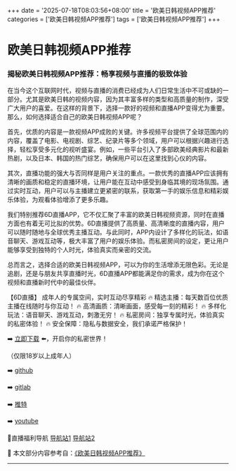 +++
date = '2025-07-18T08:03:56+08:00'
title = '欧美日韩视频APP推荐'
categories = ['欧美日韩视频APP推荐']
tags = ['欧美日韩视频APP推荐']
+++

# 欧美日韩视频APP推荐

### 揭秘欧美日韩视频APP推荐：畅享视频与直播的极致体验

在当今这个互联网时代，视频与直播的消费已经成为人们日常生活中不可或缺的一部分。尤其是欧美日韩的视频内容，因为其丰富多样的类型和高质量的制作，深受广大用户的喜爱。在这样的背景下，选择一款好的视频和直播APP变得尤为重要。那么，如何选择适合自己的欧美日韩视频APP呢？

首先，优质的内容是一款视频APP成败的关键。许多视频平台提供了全球范围内的内容，覆盖了电影、电视剧、综艺、纪录片等多个领域，用户可以根据兴趣进行选择，轻松享受多元化的视听盛宴。例如，一些平台引入了多部欧美经典影片和最新热剧，以及日本、韩国的热门综艺，确保用户可以在这里找到心仪的内容。

其次，直播功能的强大与否同样是用户关注的重点。一款优秀的直播APP应该拥有清晰的画质和稳定的直播环境，让用户能在互动中感受到身临其境的现场氛围。通过实时互动，用户可以与主播建立更紧密的联系，获取第一手的娱乐信息和精彩娱乐体验，为观看体验增添了更多乐趣。

我们特别推荐6D直播APP，它不仅汇聚了丰富的欧美日韩视频资源，同时在直播方面也有着无可比拟的优势。6D直播提供了高质量、高清晰度的直播内容，用户可以随时随地与全球优秀主播互动。与此同时，APP内设计了多样化的玩法，如语音聊天、游戏互动等，极大丰富了用户的娱乐体验。而私密房间的设定，更让用户能够享受到独特的个人时光，体验真实而亲密的交流。

总而言之，选择合适的欧美日韩视频APP，可以为你的生活增添无限色彩。无论是追剧，还是与朋友共享直播时光，6D直播APP都能满足你的需求，成为你在这个视频和直播新时代中的最佳伙伴。

【6D直播】
成年人的专属空间，实时互动尽享精彩
🔥 精选主播：每天数百位优质主播在线随时与你互动！
🔥 高清画质：清晰画面，感受每一刻的精彩！
🔥 多样化玩法：语音聊天、游戏互动，刺激无穷！
🔥 私密房间：独享专属时光，体验真实的私密体验！
🔥 安全保障：隐私与数据安全，我们承诺严格保护！

➡️ [立即下载](https://down123.s3.ap-east-1.amazonaws.com/down/down.html?channelCode=blog) ⬅️，开启你的私密世界！

（仅限18岁以上成年人）

➡️ [github](https://aldult-live.github.io/)

➡️ [gitlab](https://seo-09598d.gitlab.io/)

➡️ [推特](https://x.com/wegame33)

➡️ [youtube](https://www.youtube.com/@6Dlive)

🔞直播福利导航 [导航站1](https://webstack-86085a.gitlab.io/) [导航站2](https://onlygit123-2.github.io/)


📘 本文部分内容参考自：[《欧美日韩视频APP推荐》](https://github.com/madouvv/mandou)

---
